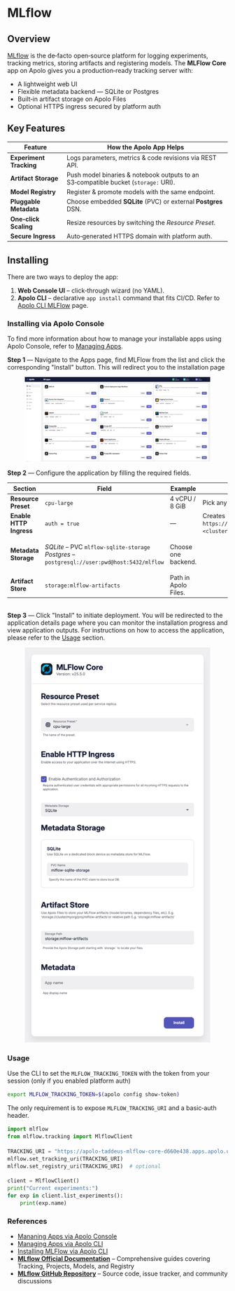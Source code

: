 # MLflow

## Overview

[MLflow](https://mlflow.org) is the de‑facto open‑source platform for logging experiments, tracking metrics, storing artifacts and registering models. The **MLFlow Core** app on Apolo gives you a production‑ready tracking server with:

* A lightweight web UI
* Flexible metadata backend — SQLite or Postgres&#x20;
* Built‑in artifact storage on Apolo Files
* Optional HTTPS ingress secured by platform auth

## Key Features

| Feature                 | How the Apolo App Helps                                                             |
| ----------------------- | ----------------------------------------------------------------------------------- |
| **Experiment Tracking** | Logs parameters, metrics & code revisions via REST API.                             |
| **Artifact Storage**    | Push model binaries & notebook outputs to an S3‑compatible bucket (`storage:` URI). |
| **Model Registry**      | Register & promote models with the same endpoint.                                   |
| **Pluggable Metadata**  | Choose embedded **SQLite** (PVC) or external **Postgres** DSN.                      |
| **One‑click Scaling**   | Resize resources by switching the _Resource Preset_.                                |
| **Secure Ingress**      | Auto‑generated HTTPS domain with platform auth.                                     |

## Installing

There are two ways to deploy the app:

1. **Web Console UI** – click‑through wizard (no YAML).
2. **Apolo CLI** – declarative `app install` command that fits CI/CD. Refer to [Apolo CLI MLFlow](../../../../apolo-concepts-cli/apps/installable-apps/available-apps/ml-flow.md) page.

### Installing via Apolo Console

To find more information about how to manage your installable apps using Apolo Console, refer to [Managing Apps](../managing-apps.md).

**Step 1** — Navigate to the Apps page, find MLFlow from the list and click the corresponding "Install" button. This will redirect you to the installation page

<figure><img src="../../../../.gitbook/assets/Screenshot 2025-05-22 at 15.37.11.png" alt=""><figcaption></figcaption></figure>

**Step 2** — Configure the application by filling the required fields.

| Section                 | Field                                                                                                                                      | Example              | Notes                                                  |
| ----------------------- | ------------------------------------------------------------------------------------------------------------------------------------------ | -------------------- | ------------------------------------------------------ |
| **Resource Preset**     | `cpu-large`                                                                                                                                | 4 vCPU / 8 GiB       | Pick any preset.                                       |
| **Enable HTTP Ingress** | `auth = true`                                                                                                                              |  —                   | Creates `https://mlflow‑<id>.apps.<cluster>.apolo.us`. |
| **Metadata Storage**    | <p><em>SQLite</em> – PVC <code>mlflow-sqlite-storage</code><br><em>Postgres</em> – <code>postgresql://user:pwd@host:5432/mlflow</code></p> | Choose one backend.  |                                                        |
| **Artifact Store**      | `storage:mlflow-artifacts`                                                                                                                 | Path in Apolo Files. |                                                        |

\
**Step 3** — Click "Install" to initiate deployment. You will be redirected to the application details page where you can monitor the installation progress and view application outputs. For instructions on how to access the application, please refer to the [Usage](ml-flow.md#usage) section.

<figure><img src="../../../../.gitbook/assets/Screenshot 2025-05-22 at 20.35.13.png" alt=""><figcaption></figcaption></figure>

### Usage

Use the CLI to set the `MLFLOW_TRACKING_TOKEN` with the token from your session (only if you enabled platform auth)

```bash
export MLFLOW_TRACKING_TOKEN=$(apolo config show-token)
```

The only requirement is to expose `MLFLOW_TRACKING_URI` and a basic‑auth header.

```python
import mlflow
from mlflow.tracking import MlflowClient

TRACKING_URI = "https://apolo-taddeus-mlflow-core-d660e438.apps.apolo.us"
mlflow.set_tracking_uri(TRACKING_URI)
mlflow.set_registry_uri(TRACKING_URI)  # optional

client = MlflowClient()
print("Current experiments:")
for exp in client.list_experiments():
    print(exp.name)
```

### References

* [Mananing Apps via Apolo Console](../managing-apps.md)
* [Managing Apps via Apolo CLI](../../../../apolo-concepts-cli/apps/installable-apps/managing-apps.md)
* [Installing MLFlow via Apolo CLI](../../../../apolo-concepts-cli/apps/installable-apps/available-apps/ml-flow.md#installing-via-apolo-cli)
* [**MLflow Official Documentation**](https://mlflow.org/docs/latest) – Comprehensive guides covering Tracking, Projects, Models, and Registry
* [**MLflow GitHub Repository**](https://github.com/mlflow/mlflow) – Source code, issue tracker, and community discussions

